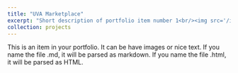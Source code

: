 ```yaml
---
title: "UVA Marketplace"
excerpt: "Short description of portfolio item number 1<br/><img src='/images/500x300.png'>"
collection: projects
---
```


This is an item in your portfolio. It can be have images or nice text. If you name the file .md, it will be parsed as markdown. If you name the file .html, it will be parsed as HTML.
